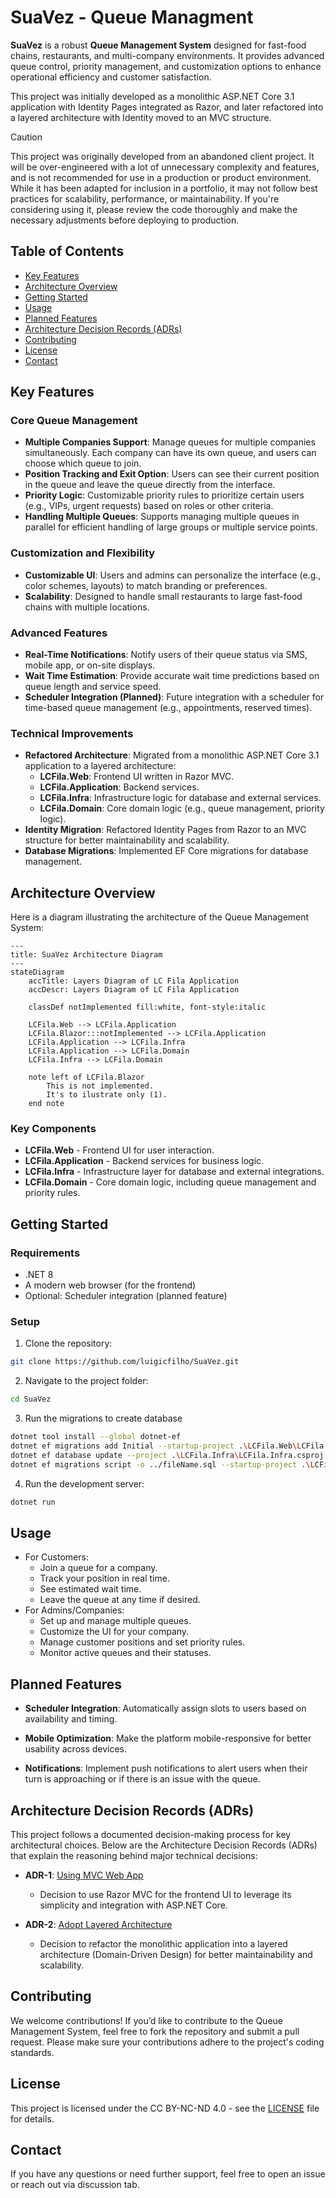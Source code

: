 # SuaVez - Queue Managment

**SuaVez** is a robust **Queue Management System** designed for fast-food chains, restaurants, and multi-company environments. It provides advanced queue control, priority management, and customization options to enhance operational efficiency and customer satisfaction. 

This project was initially developed as a monolithic ASP.NET Core 3.1 application with Identity Pages integrated as Razor, and later refactored into a layered architecture with Identity moved to an MVC structure.

> [!CAUTION]
> This project was originally developed from an abandoned client project. It will be over-engineered with a lot of unnecessary complexity and features, and is not recommended for use in a production or product environment. While it has been adapted for inclusion in a portfolio, it may not follow best practices for scalability, performance, or maintainability. If you're considering using it, please review the code thoroughly and make the necessary adjustments before deploying to production.

## Table of Contents

- [Key Features](#key-features)
- [Architecture Overview](#architecture-overview)
- [Getting Started](#getting-started)
- [Usage](#usage)
- [Planned Features](#planned-features)
- [Architecture Decision Records (ADRs)](#architecture-decision-records-adrs)
- [Contributing](#contributing)
- [License](#license)
- [Contact](#contact)


## Key Features

### Core Queue Management
- **Multiple Companies Support**: Manage queues for multiple companies simultaneously. Each company can have its own queue, and users can choose which queue to join.
- **Position Tracking and Exit Option**: Users can see their current position in the queue and leave the queue directly from the interface.
- **Priority Logic**: Customizable priority rules to prioritize certain users (e.g., VIPs, urgent requests) based on roles or other criteria.
- **Handling Multiple Queues**: Supports managing multiple queues in parallel for efficient handling of large groups or multiple service points.

### Customization and Flexibility
- **Customizable UI**: Users and admins can personalize the interface (e.g., color schemes, layouts) to match branding or preferences.
- **Scalability**: Designed to handle small restaurants to large fast-food chains with multiple locations.

### Advanced Features
- **Real-Time Notifications**: Notify users of their queue status via SMS, mobile app, or on-site displays.
- **Wait Time Estimation**: Provide accurate wait time predictions based on queue length and service speed.
- **Scheduler Integration (Planned)**: Future integration with a scheduler for time-based queue management (e.g., appointments, reserved times).

### Technical Improvements
- **Refactored Architecture**: Migrated from a monolithic ASP.NET Core 3.1 application to a layered architecture:
  - **LCFila.Web**: Frontend UI written in Razor MVC.
  - **LCFila.Application**: Backend services.
  - **LCFila.Infra**: Infrastructure logic for database and external services.
  - **LCFila.Domain**: Core domain logic (e.g., queue management, priority logic).
- **Identity Migration**: Refactored Identity Pages from Razor to an MVC structure for better maintainability and scalability.
- **Database Migrations**: Implemented EF Core migrations for database management.

## Architecture Overview
Here is a diagram illustrating the architecture of the Queue Management System:

```mermaid
---
title: SuaVez Architecture Diagram
---
stateDiagram
    accTitle: Layers Diagram of LC Fila Application
    accDescr: Layers Diagram of LC Fila Application

    classDef notImplemented fill:white, font-style:italic

    LCFila.Web --> LCFila.Application 
    LCFila.Blazor:::notImplemented --> LCFila.Application
    LCFila.Application --> LCFila.Infra
    LCFila.Application --> LCFila.Domain
    LCFila.Infra --> LCFila.Domain

    note left of LCFila.Blazor
        This is not implemented.
        It's to ilustrate only (1).
    end note
```


### Key Components

- **LCFila.Web** - Frontend UI for user interaction.
- **LCFila.Application** - Backend services for business logic.
- **LCFila.Infra** - Infrastructure layer for database and external integrations.
- **LCFila.Domain** - Core domain logic, including queue management and priority rules.


## Getting Started

### Requirements

- .NET 8
- A modern web browser (for the frontend)
- Optional: Scheduler integration (planned feature)

### Setup

1. Clone the repository:
```bash
git clone https://github.com/luigicfilho/SuaVez.git
```
2. Navigate to the project folder:

```bash
cd SuaVez
```

3. Run the migrations to create database

```bash
dotnet tool install --global dotnet-ef
dotnet ef migrations add Initial --startup-project .\LCFila.Web\LCFila.Web.csproj --project .\LCFila.Infra\LCFila.Infra.csproj
dotnet ef database update --project .\LCFila.Infra\LCFila.Infra.csproj -s .\LCFila.Web\LCFila.Web.csproj
dotnet ef migrations script -o ../fileName.sql --startup-project .\LCFila.Web\LCFila.Web.csproj --project .\LCFila.Infra\LCFila.Infra.csproj
```

4. Run the development server:

```bash
dotnet run
```

## Usage

- For Customers:
    - Join a queue for a company.
    - Track your position in real time.
    - See estimated wait time.
    - Leave the queue at any time if desired.
- For Admins/Companies:
    - Set up and manage multiple queues.
    - Customize the UI for your company.
    - Manage customer positions and set priority rules.
    - Monitor active queues and their statuses.

## Planned Features
- **Scheduler Integration**: Automatically assign slots to users based on availability and timing.

- **Mobile Optimization**: Make the platform mobile-responsive for better usability across devices.

- **Notifications**: Implement push notifications to alert users when their turn is approaching or if there is an issue with the queue.

## Architecture Decision Records (ADRs)

This project follows a documented decision-making process for key architectural choices. Below are the Architecture Decision Records (ADRs) that explain the reasoning behind major technical decisions:

- **ADR-1**: [Using MVC Web App](https://github.com/luigicfilho/LCFila/blob/main/docs/adr/adr-001-implement-LC-Fila-as-dotnet-mvc.md)
  - Decision to use Razor MVC for the frontend UI to leverage its simplicity and integration with ASP.NET Core.

- **ADR-2**: [Adopt Layered Architecture](https://github.com/luigicfilho/LCFila/blob/main/docs/adr/adr-002-adopt-ddd-with-layered-architecture.md)
  - Decision to refactor the monolithic application into a layered architecture (Domain-Driven Design) for better maintainability and scalability.


## Contributing
We welcome contributions! If you’d like to contribute to the Queue Management System, feel free to fork the repository and submit a pull request. Please make sure your contributions adhere to the project's coding standards.

## License
This project is licensed under the CC BY-NC-ND 4.0 - see the [LICENSE](LICENSE) file for details.

## Contact
If you have any questions or need further support, feel free to open an issue or reach out via discussion tab.
